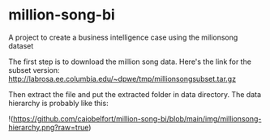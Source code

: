 # million-song-bi

A project to create a business intelligence case using the milionsong dataset

The first step is to download the million song data. Here's the link for the subset
version: http://labrosa.ee.columbia.edu/~dpwe/tmp/millionsongsubset.tar.gz

Then extract the file and put the extracted folder in data directory. The data hierarchy is probably like this:

!(https://github.com/caiobelfort/million-song-bi/blob/main/img/millionsong-hierarchy.png?raw=true)








